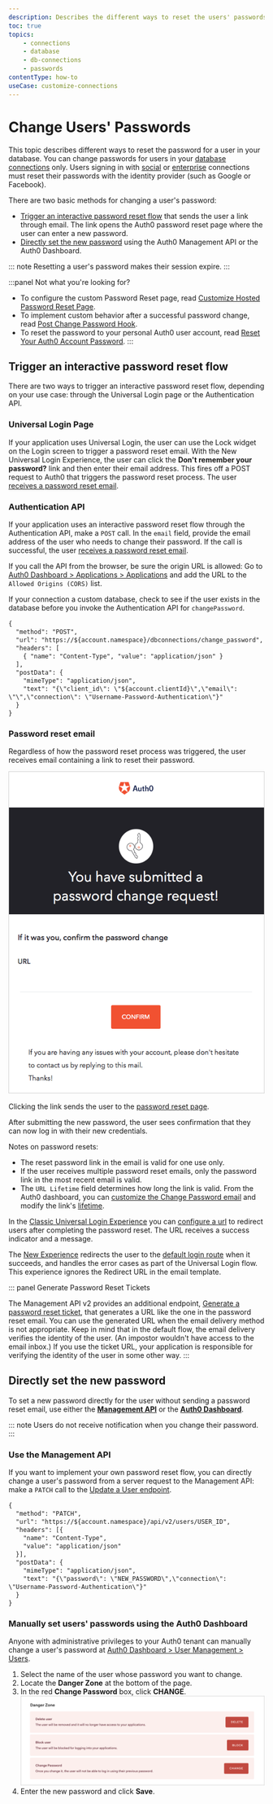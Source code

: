 ```yaml
---
description: Describes the different ways to reset the users' passwords for your Auth0 applications.
toc: true
topics:
    - connections
    - database
    - db-connections
    - passwords
contentType: how-to
useCase: customize-connections
---
```

# Change Users' Passwords

This topic describes different ways to reset the password for a user in your database. You can change passwords for users in your [database connections](/connections/database) only. Users signing in with [social](/connections/social) or [enterprise](/connections/enterprise) connections must reset their passwords with the identity provider (such as Google or Facebook).

There are two basic methods for changing a user's password:

- [Trigger an interactive password reset flow](#trigger-an-interactive-password-reset-flow) that sends the user a link through email. The link opens the Auth0 password reset page where the user can enter a new password.
- [Directly set the new password](#directly-set-the-new-password) using the Auth0 Management API or the Auth0 Dashboard.

::: note
Resetting a user's password makes their session expire. 
:::

:::panel Not what you're looking for?
- To configure the custom Password Reset page, read [Customize Hosted Password Reset Page](/universal-login/password-reset). 
- To implement custom behavior after a successful password change, read  [Post Change Password Hook](/hooks/extensibility-points/post-change-password).
- To reset the password to your personal Auth0 user account, read [Reset Your Auth0 Account Password](/support/reset-account-password).
:::


## Trigger an interactive password reset flow

There are two ways to trigger an interactive password reset flow, depending on your use case: through the Universal Login page or the Authentication API.

### Universal Login Page
If your application uses Universal Login, the user can use the Lock widget on the Login screen to trigger a password reset email. With the New Universal Login Experience, the user can click the **Don't remember your password?** link and then enter their email address. This fires off a POST request to Auth0 that triggers the password reset process. The user [receives a password reset email](#password-reset-emails).

### Authentication API
If your application uses an interactive password reset flow through the Authentication API, make a `POST` call. In the `email` field, provide the email address of the user who needs to change their password. If the call is successful, the user [receives a password reset email](#password-reset-emails).

If you call the API from the browser, be sure the origin URL is allowed: Go to [Auth0 Dashboard > Applications > Applications](${manage_url}/#/applications/${account.clientId}/settings) and add the URL to the `Allowed Origins (CORS)` list.

If your connection a custom database, check to see if the user exists in the database before you invoke the Authentication API for `changePassword`.

```har
{
  "method": "POST",
  "url": "https://${account.namespace}/dbconnections/change_password",
  "headers": [
    { "name": "Content-Type", "value": "application/json" }
  ],
  "postData": {
    "mimeType": "application/json",
    "text": "{\"client_id\": \"${account.clientId}\",\"email\": \"\",\"connection\": \"Username-Password-Authentication\"}"
  }
}
```

### Password reset email

Regardless of how the password reset process was triggered, the user receives email containing a link to reset their password.

![](/media/articles/connections/database/password-reset-email.png)

Clicking the link sends the user to the [password reset page](/universal-login/password-reset).

After submitting the new password, the user sees confirmation that they can now log in with their new credentials.

Notes on password resets:
- The reset password link in the email is valid for one use only. 
- If the user receives multiple password reset emails, only the password link in the most recent email is valid. 
- The `URL Lifetime` field determines how long the link is valid. From the Auth0 dashboard, you can [customize the Change Password email](/email/templates) and modify the link's [lifetime](/api/authentication/reference#change-password). 

In the [Classic Universal Login Experience](/universal-login/classic) you can [configure a url](/email/templates#configuring-the-redirect-to-url) to redirect users after completing the password reset. The URL receives a success indicator and a message. 

The [New Experience](/universal-login/new) redirects the user to the [default login route](/universal-login/default-login-url) when it succeeds, and handles the error cases as part of the Universal Login flow. This experience ignores the Redirect URL in the email template.  

::: panel Generate Password Reset Tickets

The Management API v2 provides an additional endpoint, [Generate a password reset ticket]( /api/management/v2#!/Tickets/post_password_change), that generates a URL like the one in the password reset email. You can use the generated URL when the email delivery method is not appropriate. Keep in mind that in the default flow, the email delivery verifies the identity of the user. (An impostor wouldn't have access to the email inbox.) If you use the ticket URL, your application is responsible for verifying the identity of the user in some other way.
:::

## Directly set the new password

To set a new password directly for the user without sending a password reset email, use either the [**Management API**](#using-the-management-api) or the [**Auth0 Dashboard**](#manually-set-users-passwords-using-the-dashboard).

::: note
Users do not receive notification when you change their password.
:::

### Use the Management API

If you want to implement your own password reset flow, you can directly change a user's password from a server request to the Management API: make a `PATCH` call to the [Update a User endpoint](/api/management/v2#!/Users/patch_users_by_id).

```har
{
  "method": "PATCH",
  "url": "https://${account.namespace}/api/v2/users/USER_ID",
  "headers": [{
    "name": "Content-Type",
    "value": "application/json"
  }],
  "postData": {
    "mimeType": "application/json",
    "text": "{\"password\": \"NEW_PASSWORD\",\"connection\": \"Username-Password-Authentication\"}"
  }
}
```

### Manually set users' passwords using the Auth0 Dashboard

Anyone with administrative privileges to your Auth0 tenant can manually change a user's password at [Auth0 Dashboard > User Management > Users](${manage_url}/#/users).

1. Select the name of the user whose password you want to change.
2. Locate the **Danger Zone** at the bottom of the page.
3. In the red **Change Password** box, click **CHANGE**. 
  ![](/media/articles/connections/database/dashboard-users-edit_view-details_danger-zone.png)
3. Enter the new password and click **Save**.
